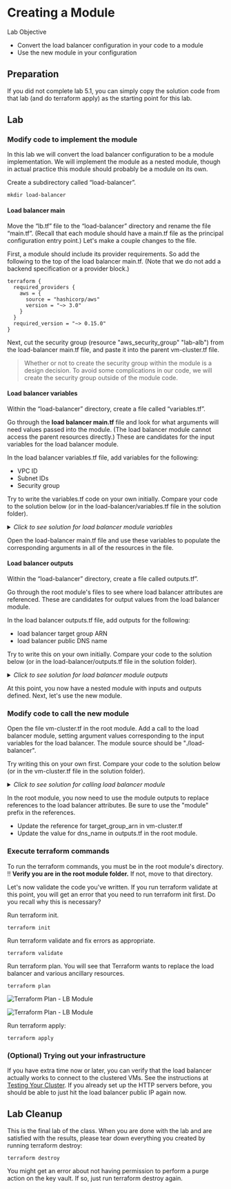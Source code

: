 # Creating a Module

Lab Objective
- Convert the load balancer configuration in your code to a module
- Use the new module in your configuration

## Preparation

If you did not complete lab 5.1, you can simply copy the solution code from that lab (and do terraform apply) as the starting point for this lab.

## Lab

### Modify code to implement the module

In this lab we will convert the load balancer configuration to be a module implementation.  We will implement the module as a nested module, though in actual practice this module should probably be a module on its own.

Create a subdirectory called “load-balancer”.
```
mkdir load-balancer
```

#### Load balancer main

Move the “lb.tf” file to the “load-balancer” directory and rename the file “main.tf”.  (Recall that each module should have a main.tf file as the principal configuration entry point.)  Let's make a couple changes to the file.

First, a module should include its provider requirements.  So add the following to the top of the load balancer main.tf.  (Note that we do not add a backend specification or a provider block.)
```
terraform {
  required_providers {
    aws = {
      source = "hashicorp/aws"
      version = "~> 3.0"
    }
  }
  required_version = "~> 0.15.0"
}
```

Next, cut the security group (resource "aws_security_group" "lab-alb") from the load-balancer main.tf file, and paste it into the parent vm-cluster.tf file.
> Whether or not to create the security group within the module is a design decision. To avoid some complications in our code, we will create the security group outside of the module code.

#### Load balancer variables

Within the “load-balancer” directory, create a file called “variables.tf”.

Go through the **load balancer main.tf** file and look for what arguments will need values passed into the module.  (The load balancer module cannot access the parent resources directly.)  These are candidates for the input variables for the load balancer module.

In the load balancer variables.tf file, add variables for the following:
  * VPC ID
  * Subnet IDs
  * Security group

Try to write the variables.tf code on your own initially. Compare your code to the solution below (or in the load-balancer/variables.tf file in the solution folder).

<details>

 _<summary>Click to see solution for load balancer module variables</summary>_

```
variable "vpc_id" {
  type = string
}

variable "subnet_ids" {
  type = list(string)
}

variable "security_groups" {
  type = list(string)
  default = []
}
```
</details>

Open the load-balancer main.tf file and use these variables to populate the corresponding arguments in all of the resources in the file.

#### Load balancer outputs

Within the “load-balancer” directory, create a file called outputs.tf”.

Go through the root module's files to see where load balancer attributes are referenced.  These are candidates for output values from the load balancer module.

In the load balancer outputs.tf file, add outputs for the following:
  * load balancer target group ARN
  * load balancer public DNS name

Try to write this on your own initially.  Compare your code to the solution below (or in the load-balancer/outputs.tf file in the solution folder).

<details>

 _<summary>Click to see solution for load balancer module outputs</summary>_

```
output "target_group_arn" {
  value = aws_lb_target_group.lab.arn
}

output "dns_name" {
  value = aws_lb.lab.dns_name
}
```
</details>

At this point, you now have a nested module with inputs and outputs defined.  Next, let's use the new module.

### Modify code to call the new module

Open the file vm-cluster.tf in the root module.  Add a call to the load balancer module, setting argument values corresponding to the input variables for the load balancer.  The module source should be "./load-balancer".

Try writing this on your own first. Compare your code to the solution below (or in the vm-cluster.tf file in the solution folder).

<details>

 _<summary>Click to see solution for calling load balancer module</summary>_

```
module "load-balancer" {
  source = "./load-balancer"

  vpc_id          = aws_vpc.lab.id
  subnet_ids      = local.public_subnet_ids
  security_groups = [aws_security_group.lab-alb.id]
}
```
</details>

In the root module, you now need to use the module outputs to replace references to the load balancer attributes.  Be sure to use the "module" prefix in the references.

* Update the reference for target_group_arn in vm-cluster.tf
* Update the value for dns_name in outputs.tf in the root module.

### Execute terraform commands

To run the terraform commands, you must be in the root module's directory.  :bangbang: **Verify you are in the root module folder.**  If not, move to that directory.

Let's now validate the code you've written.  If you run terraform validate at this point, you will get an error that you need to run terraform init first.  Do you recall why this is necessary?

Run terraform init.
```
terraform init
```

Run terraform validate and fix errors as appropriate.
```
terraform validate
```

Run terraform plan. You will see that Terraform wants to replace the load balancer and various ancillary resources.
```
terraform plan
```

![Terraform Plan - LB Module](./images/tf-plan-lb-module1.png "Terraform Plan - LB Module")

![Terraform Plan - LB Module](./images/tf-plan-lb-module2.png "Terraform Plan - LB Module")


Run terraform apply:
```
terraform apply
```

### (Optional) Trying out your infrastructure

If you have extra time now or later, you can verify that the load balancer actually works to connect to the clustered VMs.  See the instructions at [Testing Your Cluster](../optional-material/testing_your_cluster.md).  If you already set up the HTTP servers before, you should be able to just hit the load balancer public IP again now.

## Lab Cleanup

This is the final lab of the class.  When you are done with the lab and are satisfied with the results, please tear down everything you created by running terraform destroy:
```
terraform destroy
```

You might get an error about not having permission to perform a purge action on the key vault.  If so, just run terraform destroy again.
